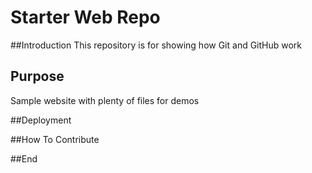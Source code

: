 # Starter Web Repo


##Introduction
This repository is for showing how Git and GitHub work

## Purpose


Sample website with plenty of files for demos


##Deployment

##How To Contribute

##End